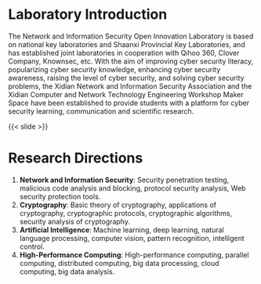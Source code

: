 # Laboratory Introduction

The Network and Information Security Open Innovation Laboratory is based on national key laboratories and Shaanxi Provincial Key Laboratories, and has established joint laboratories in cooperation with Qihoo 360, Clover Company, Knownsec, etc. With the aim of improving cyber security literacy, popularizing cyber security knowledge, enhancing cyber security awareness, raising the level of cyber security, and solving cyber security problems, the Xidian Network and Information Security Association and the Xidian Computer and Network Technology Engineering Workshop Maker Space have been established to provide students with a platform for cyber security learning, communication and scientific research.

{{< slide >}}

# Research Directions

1. **Network and Information Security**: Security penetration testing, malicious code analysis and blocking, protocol security analysis, Web security protection tools.
2. **Cryptography**: Basic theory of cryptography, applications of cryptography, cryptographic protocols, cryptographic algorithms, security analysis of cryptography.
3. **Artificial Intelligence**: Machine learning, deep learning, natural language processing, computer vision, pattern recognition, intelligent control.
4. **High-Performance Computing**: High-performance computing, parallel computing, distributed computing, big data processing, cloud computing, big data analysis.